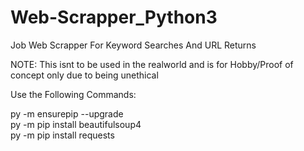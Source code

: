 # Web-Scrapper_Python3
Job Web Scrapper For Keyword Searches And URL Returns

NOTE: This isnt to be used in the realworld and is for Hobby/Proof of concept only due to being unethical

Use the Following Commands: 

  py -m ensurepip --upgrade                 
  py -m pip install beautifulsoup4                        
  py -m pip install requests                                    
  
 

